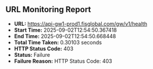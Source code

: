 ## URL Monitoring Report

- **URL:** https://api-gw1-prod1.fisglobal.com/gw/v1/health
- **Start Time:** 2025-09-02T12:54:50.367418
- **End Time:** 2025-09-02T12:54:50.668448
- **Total Time Taken:** 0.30103 seconds
- **HTTP Status Code:** 403
- **Status:** Failure
- **Failure Reason:** HTTP Status Code: 403
